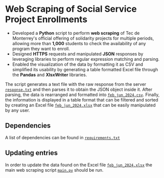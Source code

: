 # Web Scraping of Social Service Project Enrollments

* Developed a **Python** script to perform **web scraping** of Tec de Monterrey's official offering of solidarity projects for multiple periods, allowing more than **1,000** students to check the availability of any program they want to enroll.
* Designed **HTTPS** requests and manipulated **JSON** responses by leveraging libraries to perform regular expression matching and parsing.
* Enabled the visualization of the data by formatting it as CSV and simplified its usability by generating a table formatted Excel file through the **Pandas** and **XlsxWriter** libraries.

The script generates a text file with the raw response from the server [`response.txt`](./response.txt) and then parses it to obtain the JSON object inside it. After parsing, the data is rearranged and formatted into [`feb_jun_2024.csv`](./feb_jun_2024.csv). Finally, the information is displayed in a table format that can be filtered and sorted by creating an Excel file [`feb_jun_2024.xlsx`](./feb_jun_2024.xlsx) that can be easily manipulated by any user.

## Dependencies

A list of dependencies can be found in [`requirements.txt`](./requirements.txt)

## Updating entries

In order to update the data found on the Excel file [`feb_jun_2024.xlsx`](./feb_jun_2024.xlsx) the main web scraping script [`main.py`](./main.py) should be run.
